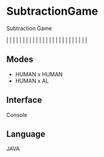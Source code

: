 # SubtractionGame
Subtraction Game

| | | | |  | | | | |  | | | | |  | | | | |  | | | | | 

## Modes
- HUMAN x HUMAN
- HUMAN x AL

## Interface
Console

## Language
JAVA
